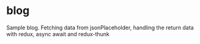 # blog
Sample blog. Fetching data from jsonPlaceholder, handling the return data with redux, async await and redux-thunk

